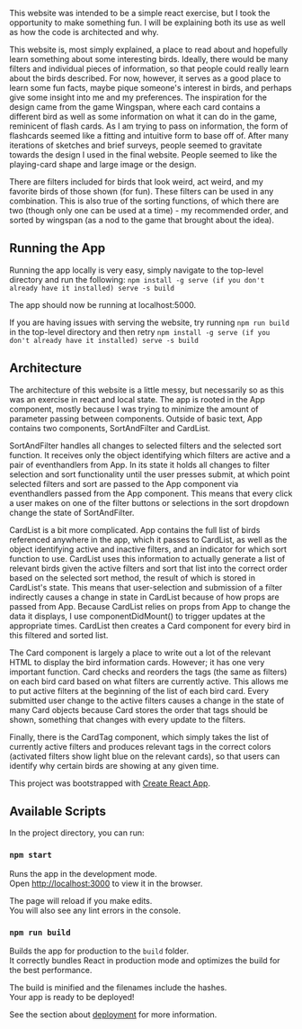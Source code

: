 
This website was intended to be a simple react exercise, but I took the opportunity to make something fun. I will be explaining both its use as well as how the code is architected and why.

This website is, most simply explained, a place to read about and hopefully learn something about some interesting birds. Ideally, there would be many filters and individual pieces of information, so that people could really learn about the birds described. For now, however, it serves as a good place to learn some fun facts, maybe pique someone's interest in birds, and perhaps give some insight into me and my preferences.
The inspiration for the design came from the game Wingspan, where each card contains a different bird as well as some information on what it can do in the game, reminicent of flash cards. As I am trying to pass on information, the form of flashcards seemed like a fitting and intuitive form to base off of.
After many iterations of sketches and brief surveys, people seemed to gravitate towards the design I used in the final website. People seemed to like the playing-card shape and large image or the design.

There are filters included for birds that look weird, act weird, and my favorite birds of those shown (for fun). These filters can be used in any combination. This is also true of the sorting functions, of which there are two (though only one can be used at a time) - my recommended order, and sorted by wingspan (as a nod to the game that brought about the idea).

## Running the App
Running the app locally is very easy, simply navigate to the top-level directory and run the following:
`
npm install -g serve (if you don't already have it installed)
serve -s build
`

The app should now be running at localhost:5000.

If you are having issues with serving the website, try running 
`npm run build`
in the top-level directory and then retry
`
npm install -g serve (if you don't already have it installed)
serve -s build
`

## Architecture

The architecture of this website is a little messy, but necessarily so as this was an exercise in react and local state. The app is rooted in the App component, mostly because I was trying to minimize the amount of parameter passing between components. Outside of basic text, App contains two components, SortAndFilter and CardList.

SortAndFilter handles all changes to selected filters and the selected sort function. It receives only the object identifying which filters are active and a pair of eventhandlers from App. In its state it holds all changes to filter selection and sort functionality until the user presses submit, at which point selected filters and sort are passed to the App component via eventhandlers passed from the App component. This means that every click a user makes on one of the filter buttons or selections in the sort dropdown change the state of SortAndFilter.

CardList is a bit more complicated. App contains the full list of birds referenced anywhere in the app, which it passes to CardList, as well as the object identifying active and inactive filters, and an indicator for which sort function to use. CardList uses this information to actually generate a list of relevant birds given the active filters and sort that list into the correct order based on the selected sort method, the result of which is stored in CardList's state. This means that user-selection and submission of a filter indirectly causes a change in state in CardList because of how props are passed from App. Because CardList relies on props from App to change the data it displays, I use componentDidMount() to trigger updates at the appropriate times. CardList then creates a Card component for every bird in this filtered and sorted list.

The Card component is largely a place to write out a lot of the relevant HTML to display the bird information cards. However; it has one very important function. Card checks and reorders the tags (the same as filters) on each bird card based on what filters are currently active. This allows me to put active filters at the beginning of the list of each bird card. Every submitted user change to the active filters causes a change in the state of many Card objects because Card stores the order that tags should be shown, something that changes with every update to the filters.

Finally, there is the CardTag component, which simply takes the list of currently active filters and produces relevant tags in the correct colors (activated filters show light blue on the relevant cards), so that users can identify why certain birds are showing at any given time.














This project was bootstrapped with [Create React App](https://github.com/facebook/create-react-app).

## Available Scripts

In the project directory, you can run:

### `npm start`

Runs the app in the development mode.<br />
Open [http://localhost:3000](http://localhost:3000) to view it in the browser.

The page will reload if you make edits.<br />
You will also see any lint errors in the console.

### `npm run build`

Builds the app for production to the `build` folder.<br />
It correctly bundles React in production mode and optimizes the build for the best performance.

The build is minified and the filenames include the hashes.<br />
Your app is ready to be deployed!

See the section about [deployment](https://facebook.github.io/create-react-app/docs/deployment) for more information.